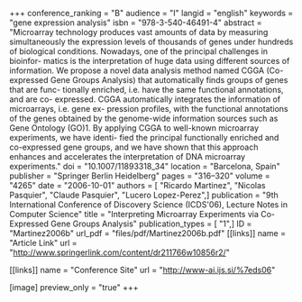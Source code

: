 +++
conference_ranking = "B"
audience = "I"
langid = "english"
keywords = "gene expression analysis"
isbn = "978-3-540-46491-4"
abstract = "Microarray technology produces vast amounts of data by measuring simultaneously the expression levels of thousands of genes under hundreds of biological conditions. Nowadays, one of the principal challenges in bioinfor- matics is the interpretation of huge data using different sources of information. We propose a novel data analysis method named CGGA (Co-expressed Gene Groups Analysis) that automatically finds groups of genes that are func- tionally enriched, i.e. have the same functional annotations, and are co- expressed. CGGA automatically integrates the information of microarrays, i.e. gene ex- pression profiles, with the functional annotations of the genes obtained by the genome-wide information sources such as Gene Ontology (GO)1. By applying CGGA to well-known microarray experiments, we have identi- fied the principal functionally enriched and co-expressed gene groups, and we have shown that this approach enhances and accelerates the interpretation of DNA microarray experiments."
doi = "10.1007/11893318_34"
location = "Barcelona, Spain"
publisher = "Springer Berlin Heidelberg"
pages = "316–320"
volume = "4265"
date = "2006-10-01"
authors = [ "Ricardo Martinez", "Nicolas Pasquier", "Claude Pasquier", "Lucero Lopez-Perez",]
publication = "9th International Conference of Discovery Science (ICDS'06), Lecture Notes in Computer Science"
title = "Interpreting Microarray Experiments via Co-Expressed Gene Groups Analysis"
publication_types = [ "1",]
ID = "Martinez2006b"
url_pdf = "files/pdf/Martinez2006b.pdf"
[[links]]
name = "Article Link"
url = "http://www.springerlink.com/content/dr211766w10856r2/"

[[links]]
name = "Conference Site"
url = "http://www-ai.ijs.si/%7eds06"

[image]
preview_only = "true"
+++
